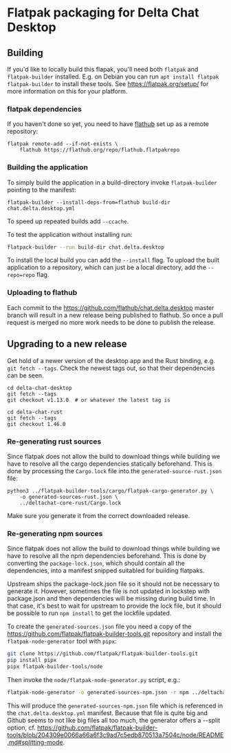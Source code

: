 # Flatpak packaging for Delta Chat Desktop

## Building

If you'd like to locally build this flapak, you'll need both `flatpak`
and `flatpak-builder` installed.  E.g. on Debian you can run `apt
install flatpak flatpak-builder` to install these tools.  See
https://flatpak.org/setup/ for more information on this for your
platform.

### flatpak dependencies

If you haven't done so yet, you need to have
[flathub](https://flathub.org) set up as a remote repository:

```
flatpak remote-add --if-not-exists \
    flathub https://flathub.org/repo/flathub.flatpakrepo
```

### Building the application

To simply build the application in a build-directory invoke
`flatpak-builder` pointing to the manifest:
```
flatpak-builder --install-deps-from=flathub build-dir chat.delta.desktop.yml
```

To speed up repeated builds add `--ccache`.

To test the application without installing run:
```sh
flatpack-builder --run build-dir chat.delta.desktop
```

To install the local build you can add the `--install` flag.  To
upload the built application to a repository, which can just be a
local directory, add the `--repo=repo` flag.


### Uploading to flathub

Each commit to the https://github.com/flathub/chat.delta.desktop
master branch will result in a new release being published to
flathub.  So once a pull request is merged no more work needs to be
done to publish the release.


## Upgrading to a new release

Get hold of a newer version of the desktop app and the Rust binding,
e.g. `git fetch --tags`.  Check the newest tags out, so that their
dependencies can be seen.

```
cd delta-chat-desktop
git fetch --tags
git checkout v1.13.0  # or whatever the latest tag is
```

```
cd delta-chat-rust
git fetch --tags
git checkout 1.46.0
```

### Re-generating rust sources

Since flatpak does not allow the build to download things while
building we have to resolve all the cargo dependencies statically
beforehand.  This is done by processing the `Cargo.lock` file into the
`generated-source-rust.json` file:

```
python3 ../flatpak-builder-tools/cargo/flatpak-cargo-generator.py \
    -o generated-sources-rust.json \
    ../deltachat-core-rust/Cargo.lock
```

Make sure you generate it from the correct downloaded release.


### Re-generating npm sources

Since flatpak does not allow the build to download things while
building we have to resolve all the npm dependencies beforehand.
This is done by converting the `package-lock.json`, which should
contain all the dependencies, into a manifest snipped suitabled for
building flatpaks.

Upstream ships the package-lock.json file so it should not be
necessary to generate it.  However, sometimes the file is not
updated in lockstep with package.json and then dependencies will
be missing during build time.  In that case, it's best to wait for
upstream to provide the lock file, but it should be possible to run
`npm install` to get the lockfile updated.

To create the `generated-sources.json` file you need a copy of the
https://github.com/flatpak/flatpak-builder-tools.git repository and
install the `flatpak-node-generator` tool with `pipx`:
```sh
git clone https://github.com/flatpak/flatpak-builder-tools.git
pip install pipx
pipx flatpak-builder-tools/node
```
Then invoke the `node/flatpak-node-generator.py` script, e.g.:

```sh
flatpak-node-generator -o generated-sources-npm.json -r npm ../deltachat-desktop/package-lock.json
```

This will produce the `generated-sources-npm.json` file which is referenced
in the `chat.delta.desktop.yml` manifest.  Because that file is quite big
and Github seems to not like big files all too much, the generator offers
a --split option, cf. https://github.com/flatpak/flatpak-builder-tools/blob/204309e0066a66a6f3c9ad7c5edb870513a7504c/node/README.md#splitting-mode.
